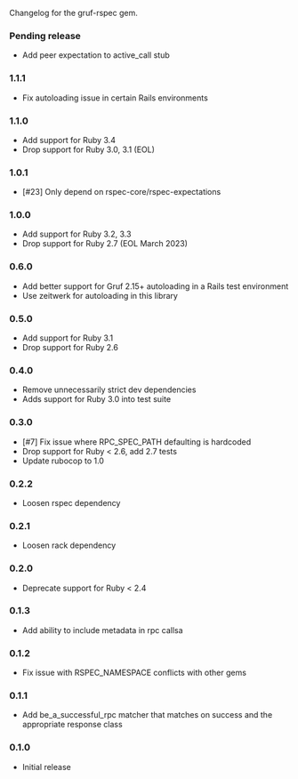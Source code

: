Changelog for the gruf-rspec gem.

### Pending release

- Add peer expectation to active_call stub

### 1.1.1

- Fix autoloading issue in certain Rails environments

### 1.1.0

- Add support for Ruby 3.4
- Drop support for Ruby 3.0, 3.1 (EOL)

### 1.0.1

- [#23] Only depend on rspec-core/rspec-expectations

### 1.0.0

- Add support for Ruby 3.2, 3.3
- Drop support for Ruby 2.7 (EOL March 2023)

### 0.6.0

- Add better support for Gruf 2.15+ autoloading in a Rails test environment
- Use zeitwerk for autoloading in this library

### 0.5.0

- Add support for Ruby 3.1
- Drop support for Ruby 2.6

### 0.4.0

- Remove unnecessarily strict dev dependencies
- Adds support for Ruby 3.0 into test suite

### 0.3.0

- [#7] Fix issue where RPC_SPEC_PATH defaulting is hardcoded
- Drop support for Ruby < 2.6, add 2.7 tests
- Update rubocop to 1.0

### 0.2.2

* Loosen rspec dependency

### 0.2.1

* Loosen rack dependency

### 0.2.0

* Deprecate support for Ruby < 2.4

### 0.1.3

* Add ability to include metadata in rpc callsa

### 0.1.2

* Fix issue with RSPEC_NAMESPACE conflicts with other gems

### 0.1.1

* Add be_a_successful_rpc matcher that matches on success and the appropriate response class

### 0.1.0

* Initial release
